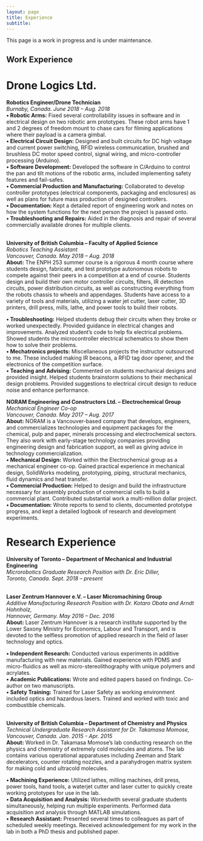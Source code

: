 ```yaml
---
layout: page
title: Experience
subtitle:
---
```

This page is a work in progress and is under maintenance.
## **Work Experience**

# Drone Logics Ltd. <br/>
**Robotics Engineer/Drone Technician**<br/>
*Burnaby, Canada.     June 2018 – Aug. 2018*<br/>
**• Robotic Arms:** Fixed several controllability issues in software and in electrical design on two robotic arm prototypes. These robot
arms have 1 and 2 degrees of freedom mount to chase cars for filming applications where their payload is a camera gimbal.<br/>
**• Electrical Circuit Design:** Designed and built circuits for DC high voltage and current power switching, RFID wireless communication, brushed and brushless DC motor speed control, signal wiring, and micro-controller processing (Arduino).<br/>
**• Software Development:** Developed the software in C/Arduino to control the pan and tilt motions of the robotic arms, included implementing safety features and fail-safes.<br/>
**• Commercial Production and Manufacturing:** Collaborated to develop controller prototypes (electrical components, packaging and enclosures) as well as plans for future mass production of designed controllers.<br/>
**• Documentation:** Kept a detailed report of engineering work and notes on how the system functions for the next person the project is passed onto.<br/>
**• Troubleshooting and Repairs:** Aided in the diagnosis and repair of several commercially available drones for multiple clients.<br/><br/>

**University of British Columbia – Faculty of Applied Science**<br/>
*Robotics Teaching Assistant*<br/>
*Vancouver, Canada.     May 2018 – Aug. 2018*<br/>
**About:** The ENPH 253 summer course is a rigorous 4 month course where students design, fabricate, and test prototype autonomous robots to compete against their peers in a competition at a end of course. Students design and build their own motor controller circuits, filters, IR detection circuits, power distribution circuits, as well as constructing everything from the robots chassis to wheels and appendages. Students have access to a variety of tools and materials, utilizing a water jet cutter, laser cutter, 3D printers, drill press, mills, lathe, and power tools to build their robots.<br/>

**• Troubleshooting:** Helped students debug their circuits when they broke or worked unexpectedly. Provided guidance in electrical changes and improvements. Analyzed student’s code to help fix electrical problems. Showed students the microcontroller electrical schematics to show them how to solve their problems.<br/>
**• Mechatronics projects:** Miscellaneous projects the instructor outsourced to me. These included making IR beacons, a RFID tag door opener, and the electronics of the competition surface.<br/>
**• Teaching and Advising:** Commented on students mechanical designs and provided insight. Helped students brainstorm solutions to their mechanical design problems. Provided suggestions to electrical circuit design to reduce noise and enhance performance.<br/>

**NORAM Engineering and Constructors Ltd. – Electrochemical Group**<br/>
*Mechanical Engineer Co-op*<br/>
*Vancouver, Canada.     May 2017 – Aug. 2017*<br/>
**About:** NORAM is a Vancouver-based company that develops, engineers, and commercializes technologies and equipment packages for the chemical, pulp and paper, minerals processing and electrochemical sectors. They also work with early-stage technology companies providing engineering design and fabrication support, as well as giving advice in technology commercialization.<br/>
**• Mechanical Design:** Worked within the Electrochemical group as a mechanical engineer co-op. Gained practical experience in mechanical design, SolidWorks modeling, prototyping, piping, structural mechanics, fluid dynamics and heat transfer.<br/>
**• Commercial Production:** Helped to design and build the infrastructure necessary for assembly production of commercial cells to build a commercial plant. Contributed substantial work a multi-million dollar project.<br/>
**• Documentation:** Wrote reports to send to clients, documented prototype progress, and kept a detailed logbook of research and
development experiments.<br/>

# **Research Experience**

**University of Toronto – Department of Mechanical and Industrial Engineering**<br/>
*Microrobotics Graduate Research Position with Dr. Eric Diller,*<br/>
*Toronto, Canada.     Sept. 2018 – present*<br/>
<br/>

**Laser Zentrum Hannover e.V. – Laser Micromachining Group**<br/>
*Additive Manufacturing Research Position with Dr. Kotaro Obata and Arndt Hohnholz,*<br/>
*Hannover, Germany.     May 2016 – Dec. 2016*<br/>
**About:** Laser Zentrum Hannover is a research institute supported by the Lower Saxony Ministry for Economics, Labour and Transport, and is devoted to the selfless promotion of applied research in the field of laser technology and optics.<br/>

**• Independent Research:** Conducted various experiments in additive manufacturing with new materials. Gained experience with
PDMS and micro-fluidics as well as micro-stereolithography with unique polymers and acrylates.<br/>
**• Academic Publications:** Wrote and edited papers based on findings. Co-author on two manuscripts.<br/>
**• Safety Training:** Trained for Laser Safety as working environment included optics and hazardous lasers. Trained and worked with
toxic and combustible chemicals.<br/><br/>

**University of British Columbia – Department of Chemistry and Physics**<br/>
*Technical Undergraduate Research Assistant for Dr. Takamasa Momose,*<br/>
*Vancouver, Canada.     Jan. 2015 - Apr. 2015*<br/>
**About:** Worked in Dr. Takamasa Momose’s lab conducting research on the physics and chemistry of extremely cold molecules and
atoms. The lab contains various operational apparatuses including Zeeman and Stark decelerators, counter rotating nozzles, and a
parahydrogen matrix system for making cold and ultracold molecules.<br/>

**• Machining Experience:** Utilized lathes, milling machines, drill press, power tools, hand tools, a waterjet cutter and laser cutter to
quickly create working prototypes for use in the lab.<br/>
**• Data Acquisition and Analysis:** Workedwith several graduate students simultaneously, helping run multiple experiments. Performed
data acquisition and analysis through MATLAB simulations.<br/>
**• Research Assistant:** Presented several times to colleagues as part of scheduled weekly meetings. Received acknowledgement for
my work in the lab in both a PhD thesis and published paper.<br/><br/>
